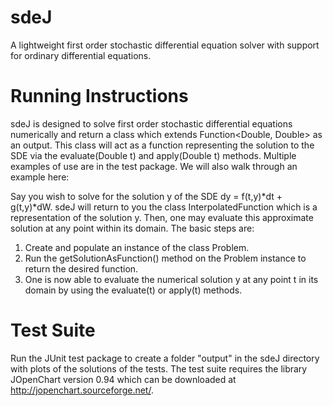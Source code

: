 # sdeJ
A lightweight first order stochastic differential equation solver with support for ordinary differential equations.

# Running Instructions
sdeJ is designed to solve first order stochastic differential equations numerically and return a class which extends
Function<Double, Double> as an output. This class will act as a function representing the solution to the SDE
via the evaluate(Double t) and apply(Double t) methods. Multiple examples of use are in the test package. We will also
walk through an example here:

Say you wish to solve for the solution y of the SDE dy = f(t,y)*dt + g(t,y)*dW. sdeJ will return to you the class
InterpolatedFunction which is a representation of the solution y. Then, one may evaluate this approximate solution at
any point within its domain.
The basic steps are:
1) Create and populate an instance of the class Problem.
2) Run the getSolutionAsFunction() method on the Problem instance to return the desired function.
3) One is now able to evaluate the numerical solution y at any point t in its domain by using the evaluate(t) or apply(t)
methods. 

# Test Suite
Run the JUnit test package to create a folder "output" in the sdeJ directory with plots of the solutions of the tests.
The test suite requires the library JOpenChart version 0.94 which can be downloaded at http://jopenchart.sourceforge.net/.

